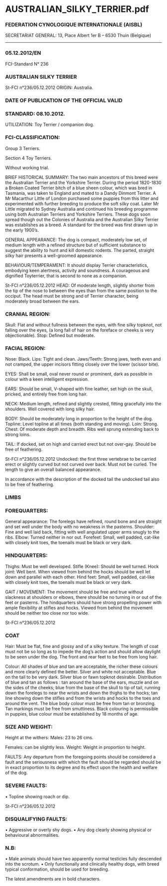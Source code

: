 # AUSTRALIAN_SILKY_TERRIER.pdf


### FEDERATION CYNOLOGIQUE INTERNATIONALE (AISBL)


SECRETARIAT GENERAL: 13, Place Albert 1er  B – 6530 Thuin (Belgique)
______________________________________________________________________________

### 05.12.2012/EN



FCI-Standard N° 236

### AUSTRALIAN SILKY TERRIER






St-FCI n°236/05.12.2012
ORIGIN: Australia.

### DATE OF PUBLICATION OF THE OFFICIAL VALID



### STANDARD: 08.10.2012.



UTILIZATION: Toy Terrier / companion dog.

### FCI-CLASSIFICATION:


Group  3
Terriers.

Section 4
Toy Terriers.

Without working trial.

BRIEF HISTORICAL SUMMARY:  The two main ancestors of
this breed were the Australian Terrier and the Yorkshire
Terrier. During the period 1820-1830 a Broken Coated Terrier
bitch of a blue sheen colour, which was bred in Tasmania, was
taken to England and mated to a Dandy Dinmont Terrier. A Mr
Macarthur Little of London purchased some puppies from this
litter and experimented with further breeding to produce the soft
silky coat. Later Mr Little migrated to Sydney Australia and
continued his breeding programme using both Australian
Terriers and Yorkshire Terriers. These dogs soon spread though
out the Colonies of Australia and the Australian Silky Terrier
was establishes as a breed. A standard for the breed was first
drawn up in the early 1900’s.

GENERAL APPEARANCE: The dog is compact, moderately low
set, of medium length with a refined structure but of sufficient
substance to suggest the ability to hunt and kill domestic rodents.
The parted, straight silky hair presents a well-groomed appearance.

BEHAVIOUR/TEMPERAMENT: It should display Terrier
characteristics, embodying keen alertness, activity and soundness. A
courageous and dignified Toyterrier, that is second to none as a
companion.






St-FCI n°236/05.12.2012
HEAD: Of moderate length, slightly shorter from the tip of the nose
to between the eyes than from the same position to the occiput.  The
head must be strong and of Terrier character, being moderately broad
between the ears.

### CRANIAL REGION:


Skull: Flat and without fullness between the eyes, with fine silky topknot, not falling over the eyes, (a long fall of hair on the foreface or
cheeks is very objectionable).
Stop: Defined but moderate.

### FACIAL REGION:


Nose: Black.
Lips: Tight and clean.
Jaws/Teeth: Strong jaws, teeth even and not cramped, the upper
incisors fitting closely over the lower (scissor bite).

EYES: Shall be small, oval never round or prominent,
dark as possible in colour with a keen intelligent expression.

EARS: Should be small, V-shaped with fine leather, set high on the
skull, pricked, and entirely free from long hair.

NECK: Medium length, refined and slightly crested, fitting
gracefully into the shoulders.  Well covered with long silky hair.

BODY: Should be moderately long in proportion to the height of the
dog.
Topline: Level topline at all times (both standing and moving).
Loin: Strong.
Chest: Of moderate depth and breadth. Ribs well sprung extending
back to strong loins.

TAIL: If docked, set on high and carried erect but not over-gay.
Should be free of feathering.




St-FCI n°236/05.12.2012
Undocked: the first three vertebrae to be carried erect or slightly
curved but not curved over back. Must not be curled. The length to
give an overall balanced appearance.

In accordance with the description of the docked tail the undocked
tail also to be free of feathering.

### LIMBS



### FOREQUARTERS:


General appearance: The forelegs have refined, round bone and are
straight and set well under the body with no weakness in the
pasterns.
Shoulder: Fine and well laid back, fitting with well angulated upper
arms snugly to the ribs.
Elbow: Turned neither in nor out.
Forefeet: Small, well padded, cat-like with closely knit toes, the
toenails must be black or very dark.

### HINDQUARTERS:


Thighs: Must be well developed.
Stifle (Knee): Should be well turned.
Hock joint: Well bent.  When viewed from behind the hocks should
be well let down and parallel with each other.
Hind feet: Small, well padded, cat-like with closely knit toes, the
toenails must be black or very dark.

GAIT / MOVEMENT: The movement should be free and true
without slackness at shoulders or elbows, there should be no turning
in or out of the feet or pasterns.  The hindquarters should have strong
propelling power with ample flexibility at stifles and hocks.  Viewed
from behind the movement should be neither too close nor too wide.






St-FCI n°236/05.12.2012


### COAT


Hair: Must be flat, fine and glossy and of a silky texture.  The length
of coat must not be so long as to impede the dog’s action and should
allow daylight to be seen under the dog.  The front and rear feet to be
free from long hair.

Colour:  All shades of blue and tan are acceptable, the richer these
colours and more clearly defined the better.  Silver and white not
acceptable.  Blue on the tail to be very dark.  Silver blue or fawn topknot desirable.  Distribution of blue and tan as follows : tan around
the base of the ears, muzzle and on the sides of the cheeks; blue from
the base of the skull to tip of tail, running down the forelegs to near
the wrists and down the thighs to the hocks; tan line showing down
the stifles and from the wrists and hocks to the toes and around the
vent.  The blue body colour must be free from tan or bronzing. Tan
markings must be free from smuttiness. Black colouring is
permissible in puppies, blue colour must be established by 18 months
of age.

### SIZE AND WEIGHT:


Height at the withers:
Males: 23 to 26 cms.

Females:  can be slightly less.
Weight:
Weight in proportion to height.

FAULTS: Any departure from the foregoing points should be
considered a fault and the seriousness with which the fault should be
regarded should be in exact proportion to its degree and its effect
upon the health and welfare of the dog.

### SEVERE FAULTS:


• Topline showing roach or dip.






St-FCI n°236/05.12.2012

### DISQUALIFYING FAULTS:


• Aggressive or overly shy dogs.
• Any dog clearly showing physical or behavioural abnormalities.

### N.B:


• Male animals should have two apparently normal testicles fully
descended into the scrotum.
• Only functionally and clinically healthy dogs, with breed typical
conformation, should be used for breeding.


The latest amendments are in bold characters.




